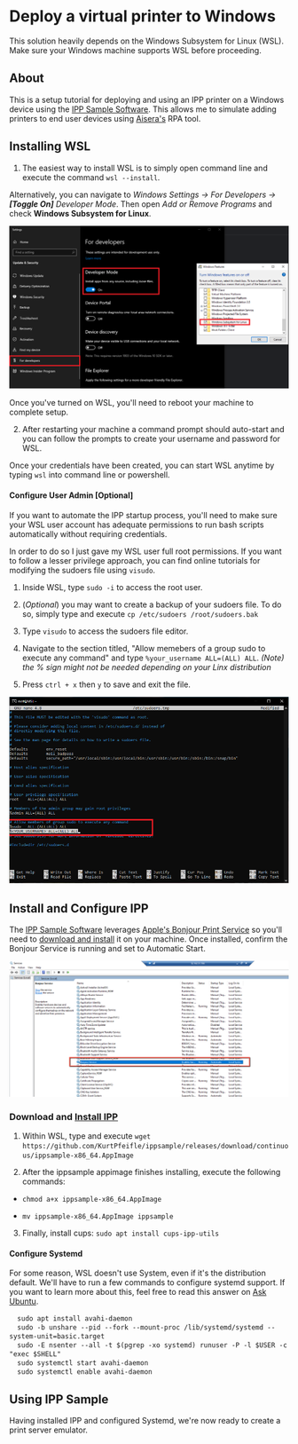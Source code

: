 # Deploy a virtual printer to Windows

This solution heavily depends on the Windows Subsystem for Linux (WSL).  Make sure your Windows machine supports WSL before proceeding.

## About

This is a setup tutorial for deploying and using an IPP printer on a Windows device using the [IPP Sample Software](https://github.com/istopwg/ippsample).  This allows me to simulate adding printers to end user devices using [Aisera's](https://aisera.com/) RPA tool.

## Installing WSL

1.  The easiest way to install WSL is to simply open command line and execute the command `wsl --install`.

Alternatively, you can navigate to *Windows Settings -> For Developers -> **[Toggle On]** Developer Mode*.  Then open *Add or Remove Programs* and check **Windows Subsystem for Linux**.

![turnOnWSL.png](screenshots/turnOnWSL.png)

Once you've turned on WSL, you'll need to reboot your machine to complete setup.

2.	After restarting your machine a command prompt should auto-start and you can follow the prompts to create your username and password for WSL.

Once your credentials have been created, you can start WSL anytime by typing `wsl` into command line or powershell.

#### Configure User Admin [Optional]

If you want to automate the IPP startup process, you'll need to make sure your WSL user account has adequate permissions to run bash scripts automatically without requiring credentials.

In order to do so I just gave my WSL user full root permissions.  If you want to follow a lesser privilege approach, you can find online tutorials for modifying the sudoers file using `visudo`.

1.  Inside WSL, type `sudo -i` to access the root user.

2.  (*Optional*) you may want to create a backup of your sudoers file.  To do so, simply type and execute `cp /etc/sudoers /root/sudoers.bak`

3.  Type `visudo` to access the sudoers file editor.

4.  Navigate to the section titled, "Allow memebers of a group sudo to execute any command" and type `%your_username ALL=(ALL) ALL`.  *(Note) the % sign might not be needed depending on your Linx distribution*

5.  Press `ctrl + x` then `y` to save and exit the file.

![visudo.png](screenshots/visudo.png)

## Install and Configure IPP

The [IPP Sample Software](https://github.com/istopwg/ippsample) leverages [Apple's Bonjour Print Service](https://developer.apple.com/bonjour/) so you'll need to [download and install](https://support.apple.com/kb/dl999?locale=en_US) it on your machine.  Once installed, confirm the Bonjour Service is running and set to Automatic Start.

![bonjour.png](screenshots/bonjour.png)

### Download and [Install IPP](https://stackoverflow.com/questions/10115876/how-to-simulate-an-ipp-printer)

1.  Within WSL, type and execute `wget https://github.com/KurtPfeifle/ippsample/releases/download/continuous/ippsample-x86_64.AppImage`

2.  After the ippsample appimage finishes installing, execute the following commands:

*  `chmod a+x ippsample-x86_64.AppImage`

*  `mv ippsample-x86_64.AppImage ippsample`

3.  Finally, install cups: `sudo apt install cups-ipp-utils`

#### Configure Systemd

For some reason, WSL doesn't use System, even if it's the distribution default.  We'll have to run a few commands to configure systemd support.  If you want to learn more about this, feel free to read this answer on [Ask Ubuntu](https://askubuntu.com/questions/1379425/system-has-not-been-booted-with-systemd-as-init-system-pid-1-cant-operate).

```
  sudo apt install avahi-daemon
  sudo -b unshare --pid --fork --mount-proc /lib/systemd/systemd --system-unit=basic.target
  sudo -E nsenter --all -t $(pgrep -xo systemd) runuser -P -l $USER -c "exec $SHELL"
  sudo systemctl start avahi-daemon
  sudo systemctl enable avahi-daemon
```

## Using IPP Sample

Having installed IPP and configured Systemd, we're now ready to create a print server emulator.
